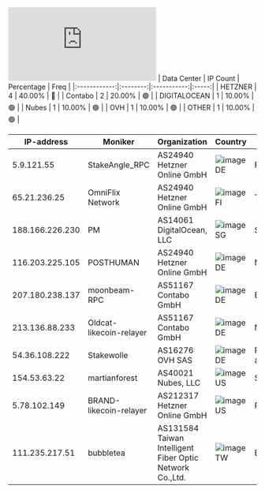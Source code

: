 ![Diagramm](https://github.com/obajay/StateSync-snapshots/blob/main/Projects/Likecoin/1/README.md)
| Data Center | IP Count | Percentage | Freq |
|:------------:|:--------:|:-----------:|:-----:|
| HETZNER | 4 | 40.00% | 🔴 |
| Contabo | 2 | 20.00% | 🟢 |
| DIGITALOCEAN | 1 | 10.00% | 🟢 |
| Nubes | 1 | 10.00% | 🟢 |
| OVH | 1 | 10.00% | 🟢 |
| OTHER | 1 | 10.00% | 🟢 |

<!-- START_TABLE -->
| IP-address | Moniker | Organization | Country | City |
|-------------|---------|---------------|---------|------|
| 5.9.121.55 | StakeAngle_RPC | AS24940 Hetzner Online GmbH | ![image](https://raw.githubusercontent.com/madebybowtie/FlagKit/master/Assets/SVG/DE.svg) DE | Falkenstein |
| 65.21.236.25 | OmniFlix Network | AS24940 Hetzner Online GmbH | ![image](https://raw.githubusercontent.com/obajay/FlagKit/master/Assets/SVG/FI.svg) FI | Tuusula |
| 188.166.226.230 | PM | AS14061 DigitalOcean, LLC | ![image](https://raw.githubusercontent.com/obajay/FlagKit/master/Assets/SVG/SG.svg) SG | Singapore |
| 116.203.225.105 | POSTHUMAN | AS24940 Hetzner Online GmbH | ![image](https://raw.githubusercontent.com/madebybowtie/FlagKit/master/Assets/SVG/DE.svg) DE | Nürnberg |
| 207.180.238.137 | moonbeam-RPC | AS51167 Contabo GmbH | ![image](https://raw.githubusercontent.com/madebybowtie/FlagKit/master/Assets/SVG/DE.svg) DE | Eriskirch |
| 213.136.88.233 | Oldcat-likecoin-relayer | AS51167 Contabo GmbH | ![image](https://raw.githubusercontent.com/madebybowtie/FlagKit/master/Assets/SVG/DE.svg) DE | Nürnberg |
| 54.36.108.222 | Stakewolle | AS16276 OVH SAS | ![image](https://raw.githubusercontent.com/madebybowtie/FlagKit/master/Assets/SVG/DE.svg) DE | Frankfurt am Main |
| 154.53.63.22 | martianforest | AS40021 Nubes, LLC | ![image](https://raw.githubusercontent.com/obajay/FlagKit/master/Assets/SVG/US.svg) US | Seattle |
| 5.78.102.149 | BRAND-likecoin-relayer | AS212317 Hetzner Online GmbH | ![image](https://raw.githubusercontent.com/obajay/FlagKit/master/Assets/SVG/US.svg) US | Portland |
| 111.235.217.51 | bubbletea | AS131584 Taiwan Intelligent Fiber Optic Network Co.,Ltd. | ![image](https://raw.githubusercontent.com/obajay/FlagKit/master/Assets/SVG/TW.svg) TW | Banqiao |

<!-- END_TABLE -->